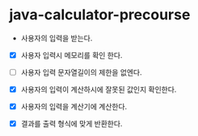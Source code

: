 # java-calculator-precourse

- 사용자의 입력을 받는다.
- [x]  사용자 입력시 메모리를 확인 한다.
- [ ]  사용자 입력 문자열길이의 제한을 없엔다.
- [x] 사용자의 입력이 계산하시에 잘못된 값인지 확인한다.
- [x] 사용자의 입력을 계산기에 계산한다.
- [x] 결과를 출력 형식에 맞게 반환한다.





